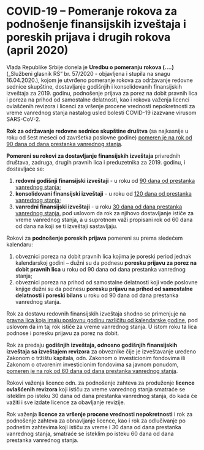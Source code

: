# COVID-19 – Pomeranje rokova za podnošenje finansijskih izveštaja i poreskih prijava i drugih rokova (april 2020)

Vlada Republike Srbije donela je **Uredbu o pomeranju rokova (….)** („Službeni glasnik RS“ br. 57/2020 - objavljena i stupila na snagu 16.04.2020.), kojom je utvrđeno pomeranje rokova za održavanje redovne sednice skupštine, dostavljanje godišnjih i konsolidovanih finansijskih izveštaja za 2019. godinu, podnošenje prijava za porez na dobit pravnih lica i poreza na prihod od samostalne delatnosti, kao i rokova važenja licenci ovlašćenih revizora i licenci za vršenje procene vrednosti nepokretnosti za vreme vanrednog stanja nastalog usled bolesti COVID-19 izazvane virusom SARS-CoV-2.

**Rok za održavanje redovne sednice skupštine društva** (sa najkasnije u roku od šest meseci od završetka poslovne godine) <u>pomeren je na rok od 90 dana od dana prestanka vanrednog stanja</u>.

**Pomereni su rokovi za dostavljanje finansijskih izveštaja** privrednih društava, zadruga, drugih pravnih lica i preduzetnika za 2019. godinu, i dostavljaće se:

1. **redovni godišnji finansijski izveštaji** - u roku od <u>90 dana od prestanka vanrednog stanja</u>;
1. **konsolidovani finansijski izveštaji** - u roku od <u>120 dana od prestanka vanrednog stanja</u>;
1. **vanredni finansijski izveštaji** - u roku <u>30 dana od dana prestanka vanrednog stanja</u>, pod uslovom da rok za njihovo dostavljanje ističe za vreme vanrednog stanja, a u suprotnom važi propisani rok od 60 dana od dana na koji se ti izveštaji sastavljaju.

Rokovi za **podnošenje poreskih prijava** pomereni su prema sledećem kalendaru:

1. obveznici poreza na dobit pravnih lica kojima je poreski period jednak kalendarskoj godini – dužni su da podnesu **poresku prijavu za porez na dobit pravnih lica** u roku od 90 dana od dana prestanka vanrednog stanja;
1. obveznici poreza na prihod od samostalne delatnosti koji vode poslovne knjige dužni su da podnesu **poresku prijavu na prihod od samostalne delatnosti i poreski bilans** u roku od 90 dana od dana prestanka vanrednog stanja.

Rok za dostavu redovnih finansijskih izveštaja shodno se primenjuje na <u>pravna lica koja imaju poslovnu godinu različitu od kalendarske godine</u>, pod uslovom da im taj rok ističe za vreme vanrednog stanja. U istom roku ta lica podnose i poresku prijavu za porez na dobit.

Rok za predaju **godišnjih izveštaja, odnosno godišnjih finansijskih izveštaja sa izveštajem revizora** za obveznike čije je izveštavanje uređeno Zakonom o tržištu kapitala, odn. Zakonom o investicionim fondovima ili Zakonom o otvorenim investicionim fondovima sa javnom ponudom, <u>pomeren je na rok od 60 dana od dana prestanka vanrednog stanja</u>.

Rokovi važenja licence odn. za podnošenje zahteva za produženje **licence ovlašćenih revizora** koji ističu za vreme vanrednog stanja smatraće se isteklim po isteku 30 dana od dana prestanka vanrednog stanja, do kada će važiti i sve izdate licence za obavljanje revizije.

Rok važenja **licence za vršenje procene vrednosti nepokretnosti** i rok za podnošenje zahteva za obnavljanje licence, kao i rok za odlučivanje po podnetim zahtevima koji ističu za vreme i 30 dana od dana prestanka vanrednog stanja, smatraće se isteklim po isteku 60 dana od dana prestanka vanrednog stanja.

